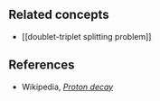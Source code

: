 
## Related concepts

* [[doublet-triplet splitting problem]]

## References

* Wikipedia, _[Proton decay](https://en.wikipedia.org/wiki/Proton_decay)_